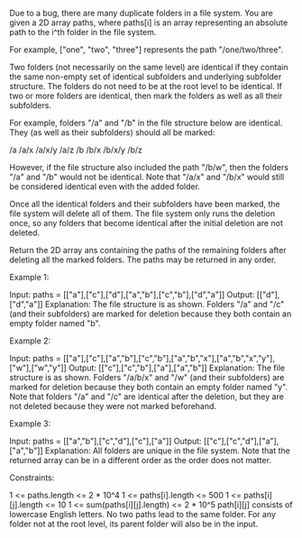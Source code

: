 Due to a bug, there are many duplicate folders in a file system. You are
given a 2D array paths, where paths[i] is an array representing an absolute
path to the i^th folder in the file system.


For example, ["one", "two", "three"] represents the path "/one/two/three".


Two folders (not necessarily on the same level) are identical if they contain
the same non-empty set of identical subfolders and underlying subfolder
structure. The folders do not need to be at the root level to be identical.
If two or more folders are identical, then mark the folders as well as all
their subfolders.


For example, folders "/a" and "/b" in the file structure below are identical.
They (as well as their subfolders) should all be marked:


/a
/a/x
/a/x/y
/a/z
/b
/b/x
/b/x/y
/b/z


However, if the file structure also included the path "/b/w", then the
folders "/a" and "/b" would not be identical. Note that "/a/x" and "/b/x"
would still be considered identical even with the added folder.


Once all the identical folders and their subfolders have been marked, the
file system will delete all of them. The file system only runs the deletion
once, so any folders that become identical after the initial deletion are not
deleted.

Return the 2D array ans containing the paths of the remaining folders after
deleting all the marked folders. The paths may be returned in any order.


Example 1:


Input: paths = [["a"],["c"],["d"],["a","b"],["c","b"],["d","a"]]
Output: [["d"],["d","a"]]
Explanation: The file structure is as shown.
Folders "/a" and "/c" (and their subfolders) are marked for deletion because
they both contain an empty
folder named "b".


Example 2:


Input: paths =
[["a"],["c"],["a","b"],["c","b"],["a","b","x"],["a","b","x","y"],["w"],["w","y"]]
Output: [["c"],["c","b"],["a"],["a","b"]]
Explanation: The file structure is as shown. 
Folders "/a/b/x" and "/w" (and their subfolders) are marked for deletion
because they both contain an empty folder named "y".
Note that folders "/a" and "/c" are identical after the deletion, but they
are not deleted because they were not marked beforehand.


Example 3:


Input: paths = [["a","b"],["c","d"],["c"],["a"]]
Output: [["c"],["c","d"],["a"],["a","b"]]
Explanation: All folders are unique in the file system.
Note that the returned array can be in a different order as the order does
not matter.



Constraints:


1 <= paths.length <= 2 * 10^4
1 <= paths[i].length <= 500
1 <= paths[i][j].length <= 10
1 <= sum(paths[i][j].length) <= 2 * 10^5
path[i][j] consists of lowercase English letters.
No two paths lead to the same folder.
For any folder not at the root level, its parent folder will also be in the
input.




